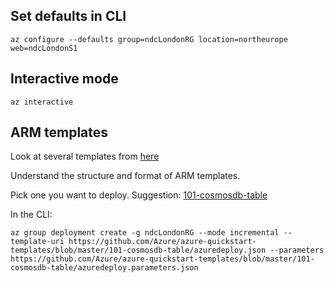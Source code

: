 ## Set defaults in CLI

`az configure --defaults group=ndcLondonRG location=northeurope web=ndcLondonS1`

## Interactive mode
`az interactive`

## ARM templates
Look at several templates from [here](https://github.com/Azure/azure-quickstart-templates)

Understand the structure and format of ARM templates.

Pick one you want to deploy. 
Suggestion: [101-cosmosdb-table](https://github.com/Azure/azure-quickstart-templates/tree/master/101-cosmosdb-table)

In the CLI: 

`az group deployment create -g ndcLondonRG --mode incremental --template-uri https://github.com/Azure/azure-quickstart-templates/blob/master/101-cosmosdb-table/azuredeploy.json --parameters https://github.com/Azure/azure-quickstart-templates/blob/master/101-cosmosdb-table/azuredeploy.parameters.json` 
